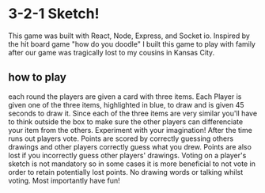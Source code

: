 # 3-2-1 Sketch!
This game was built with React, Node, Express, and Socket io.
Inspired by the hit board game "how do you doodle" I built this game to play with family after our game was tragically lost to my cousins in Kansas City.
## how to play

each round the players are given a card with three items. Each Player is
        given one of the three items, highlighted in blue, to draw and is given
        45 seconds to draw it. Since each of the three items are very similar
        you'll have to think outside the box to make sure the other players can
        differenciate your item from the others. Experiment with your
        imagination! After the time runs out players vote. Points are scored by
        correctly guessing others drawings and other players correctly guess
        what you drew. Points are also lost if you incorrectly guess other
        players' drawings. Voting on a player's sketch is not mandatory so in
        some cases it is more beneficial to not vote in order to retain
        potentially lost points. No drawing words or talking whilst voting. Most
        importantly have fun!
